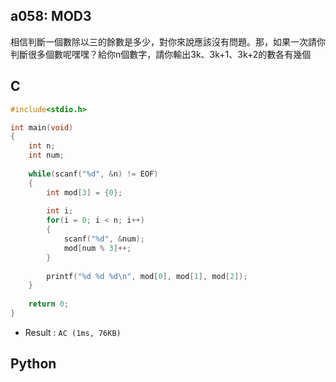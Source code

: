 ## a058: MOD3
相信判斷一個數除以三的餘數是多少，對你來說應該沒有問題。那，如果一次請你判斷很多個數呢嘿嘿？給你n個數字，請你輸出3k、3k+1、3k+2的數各有幾個

## C
```C
#include<stdio.h>

int main(void)
{
	int n;
	int num;
	
	while(scanf("%d", &n) != EOF)
	{
		int mod[3] = {0};
		
		int i;
		for(i = 0; i < n; i++)
		{
			scanf("%d", &num);
			mod[num % 3]++;
		}
		
		printf("%d %d %d\n", mod[0], mod[1], mod[2]);
	}
	
	return 0;
}
```
 * Result : `AC (1ms, 76KB)`

## Python
